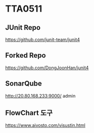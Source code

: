 # TTA0511

## JUnit Repo
https://github.com/junit-team/junit4

## Forked Repo
https://github.com/DongJoonHan/junit4


## SonarQube
http://20.80.168.233:9000/
admin


## FlowChart 도구
https://www.aivosto.com/visustin.html
